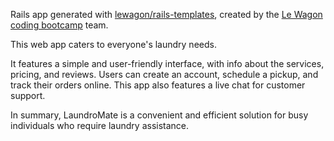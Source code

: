 Rails app generated with [lewagon/rails-templates](https://github.com/lewagon/rails-templates), created by the [Le Wagon coding bootcamp](https://www.lewagon.com) team.


This web app caters to everyone's laundry needs.

It features a simple and user-friendly interface, with info about the services, pricing, and reviews. Users can create an account, schedule a pickup, and track their orders online. This app also features a live chat for customer support.

In summary, LaundroMate is a convenient and efficient solution for busy individuals who require laundry assistance.
